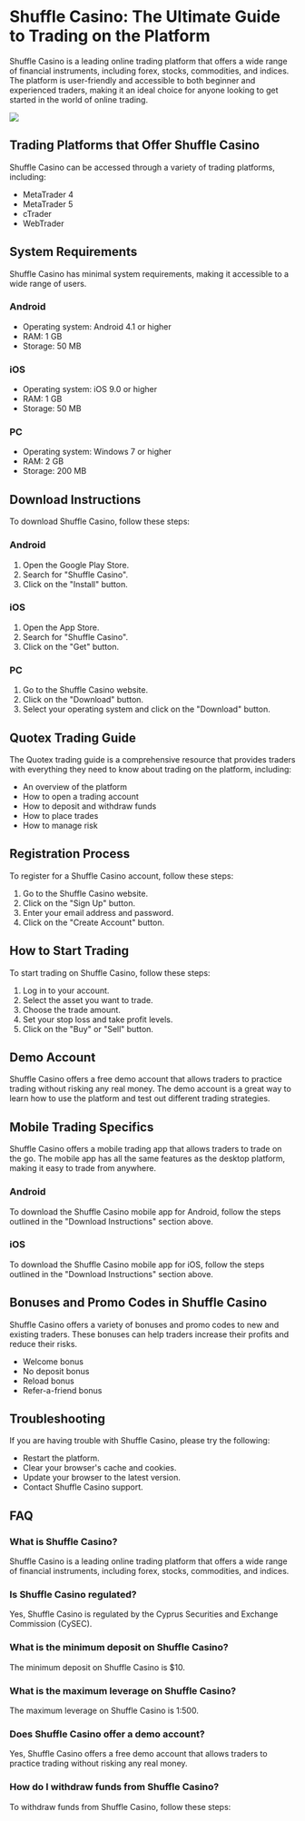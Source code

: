 # Shuffle Casino: The Ultimate Guide to Trading on the Platform

Shuffle Casino is a leading online trading platform that offers a wide
range of financial instruments, including forex, stocks, commodities,
and indices. The platform is user-friendly and accessible to both
beginner and experienced traders, making it an ideal choice for anyone
looking to get started in the world of online trading.

[![](https://i.imgur.com/JJwkDm3.png)](https://traff.sbs/frcas)

## Trading Platforms that Offer Shuffle Casino

Shuffle Casino can be accessed through a variety of trading platforms,
including:

-   MetaTrader 4
-   MetaTrader 5
-   cTrader
-   WebTrader

## System Requirements

Shuffle Casino has minimal system requirements, making it accessible to
a wide range of users.

### Android

-   Operating system: Android 4.1 or higher
-   RAM: 1 GB
-   Storage: 50 MB

### iOS

-   Operating system: iOS 9.0 or higher
-   RAM: 1 GB
-   Storage: 50 MB

### PC

-   Operating system: Windows 7 or higher
-   RAM: 2 GB
-   Storage: 200 MB

## Download Instructions

To download Shuffle Casino, follow these steps:

### Android

1.  Open the Google Play Store.
2.  Search for "Shuffle Casino".
3.  Click on the "Install" button.

### iOS

1.  Open the App Store.
2.  Search for "Shuffle Casino".
3.  Click on the "Get" button.

### PC

1.  Go to the Shuffle Casino website.
2.  Click on the "Download" button.
3.  Select your operating system and click on the "Download"
    button.

## Quotex Trading Guide

The Quotex trading guide is a comprehensive resource that provides
traders with everything they need to know about trading on the platform,
including:

-   An overview of the platform
-   How to open a trading account
-   How to deposit and withdraw funds
-   How to place trades
-   How to manage risk

## Registration Process

To register for a Shuffle Casino account, follow these steps:

1.  Go to the Shuffle Casino website.
2.  Click on the "Sign Up" button.
3.  Enter your email address and password.
4.  Click on the "Create Account" button.

## How to Start Trading

To start trading on Shuffle Casino, follow these steps:

1.  Log in to your account.
2.  Select the asset you want to trade.
3.  Choose the trade amount.
4.  Set your stop loss and take profit levels.
5.  Click on the "Buy" or "Sell" button.

## Demo Account

Shuffle Casino offers a free demo account that allows traders to
practice trading without risking any real money. The demo account is a
great way to learn how to use the platform and test out different
trading strategies.

## Mobile Trading Specifics

Shuffle Casino offers a mobile trading app that allows traders to trade
on the go. The mobile app has all the same features as the desktop
platform, making it easy to trade from anywhere.

### Android

To download the Shuffle Casino mobile app for Android, follow the steps
outlined in the "Download Instructions" section above.

### iOS

To download the Shuffle Casino mobile app for iOS, follow the steps
outlined in the "Download Instructions" section above.

## Bonuses and Promo Codes in Shuffle Casino

Shuffle Casino offers a variety of bonuses and promo codes to new and
existing traders. These bonuses can help traders increase their profits
and reduce their risks.

-   Welcome bonus
-   No deposit bonus
-   Reload bonus
-   Refer-a-friend bonus

## Troubleshooting

If you are having trouble with Shuffle Casino, please try the following:

-   Restart the platform.
-   Clear your browser\'s cache and cookies.
-   Update your browser to the latest version.
-   Contact Shuffle Casino support.

## FAQ

### What is Shuffle Casino?

Shuffle Casino is a leading online trading platform that offers a wide
range of financial instruments, including forex, stocks, commodities,
and indices.

### Is Shuffle Casino regulated?

Yes, Shuffle Casino is regulated by the Cyprus Securities and Exchange
Commission (CySEC).

### What is the minimum deposit on Shuffle Casino?

The minimum deposit on Shuffle Casino is \$10.

### What is the maximum leverage on Shuffle Casino?

The maximum leverage on Shuffle Casino is 1:500.

### Does Shuffle Casino offer a demo account?

Yes, Shuffle Casino offers a free demo account that allows traders to
practice trading without risking any real money.

### How do I withdraw funds from Shuffle Casino?

To withdraw funds from Shuffle Casino, follow these steps:

